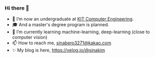 ### Hi there 👋

- 🔭 I’m now an undergraduate at [KIT Computer Engineering](https://ce.kumoh.ac.kr/ce/index.do).
- 🎓 And a master's degree program is planned.
- 🌱 I’m currently learning machine-learning, deep-learning (close to computer vision)
- 📫 How to reach me, sinabero3271@kakao.com
- ✨ My blog is here, https://velog.io/@sinakim 

<!--
**sina-Kim/sina-Kim** is a ✨ _special_ ✨ repository because its `README.md` (this file) appears on your GitHub profile.

Here are some ideas to get you started:

- 🔭 I’m currently working on ...
- 🌱 I’m currently learning ...
- 👯 I’m looking to collaborate on ...
- 🤔 I’m looking for help with ...
- 💬 Ask me about ...
- 📫 How to reach me: ...
- 😄 Pronouns: ...
- ⚡ Fun fact: ...
-->
